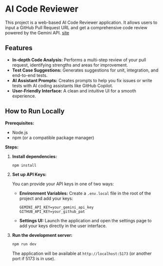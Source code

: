 # AI Code Reviewer

This project is a web-based AI Code Reviewer application. It allows users to input a GitHub Pull Request URL and get a comprehensive code review powered by the Gemini API.
[site](https://oleksiikuzminov.github.io/ai-code-review/)

## Features

-   **In-depth Code Analysis:** Performs a multi-step review of your pull request, identifying strengths and areas for improvement.
-   **Test Case Suggestions:** Generates suggestions for unit, integration, and end-to-end tests.
-   **AI Assistant Prompts:** Creates prompts to help you fix issues or write tests with AI coding assistants like GitHub Copilot.
-   **User-Friendly Interface:** A clean and intuitive UI for a smooth experience.

## How to Run Locally

**Prerequisites:**

-   Node.js
-   npm (or a compatible package manager)

**Steps:**

1.  **Install dependencies:**

    ```bash
    npm install
    ```

2.  **Set up API Keys:**

    You can provide your API keys in one of two ways:

    *   **Environment Variables:** Create a `.env.local` file in the root of the project and add your keys:

        ```
        GEMINI_API_KEY=your_gemini_api_key
        GITHUB_API_KEY=your_github_pat
        ```

    *   **Settings UI:** Launch the application and open the settings page to add your keys directly in the user interface.

3.  **Run the development server:**

    ```bash
    npm run dev
    ```

    The application will be available at `http://localhost:5173` (or another port if 5173 is in use).
